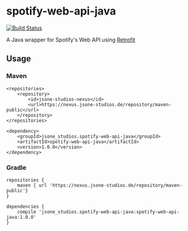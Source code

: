 # spotify-web-api-java

[![Build Status](https://travis-ci.org/jsone-studios/spotify-web-api-java.svg?branch=master)](https://travis-ci.org/jsone-studios/spotify-web-api-java)

A Java wrapper for Spotify's Web API using [Retrofit](http://square.github.io/retrofit/)

## Usage
### Maven
```
<repositories>
    <repository>
        <id>jsone-studios-nexus</id>
        <url>https://nexus.jsone-studios.de/repository/maven-public</url>
    </repository>
</repositories>

<dependency>
    <groupId>jsone_studios.spotify-web-api-java</groupId>
    <artifactId>spotify-web-api-java</artifactId>
    <version>1.0.0</version>
</dependency>
```

### Gradle
```
repositories {
    maven { url 'https://nexus.jsone-studios.de/repository/maven-public'}
}

dependencies {
    compile 'jsone_studios.spotify-web-api-java:spotify-web-api-java:1.0.0'
}    
```
